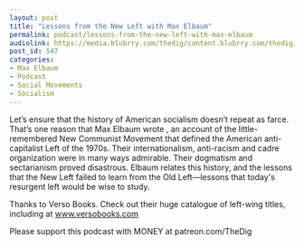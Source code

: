 ```yaml
---
layout: post
title: "Lessons from the New Left with Max Elbaum"
permalink: podcast/lessons-from-the-new-left-with-max-elbaum
audiolink: https://media.blubrry.com/thedig/content.blubrry.com/thedig/The_Dig_-_EP_153_-_Elbaum.mp3
post_id: 547
categories: 
- Max Elbaum
- Podcast
- Social Movements
- Socialism
---
```


Let’s ensure that the history of American socialism doesn’t repeat as farce. That’s one reason that Max Elbaum wrote 
, an account of the little-remembered New Communist Movement that defined the American anti-capitalist Left of the 1970s. Their internationalism, anti-racism and cadre organization were in many ways admirable. Their dogmatism and sectarianism proved disastrous. Elbaum relates this history, and the lessons that the New Left failed to learn from the Old Left—lessons that today's resurgent left would be wise to study.

Thanks to Verso Books. Check out their huge catalogue of left-wing titles, including 
 at www.versobooks.com

Please support this podcast with MONEY at patreon.com/TheDig